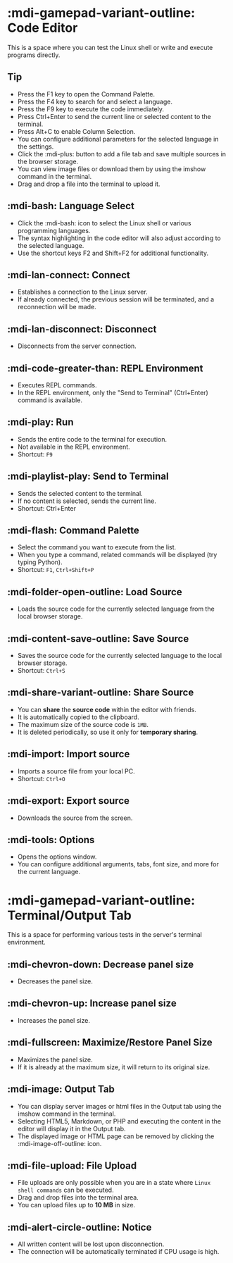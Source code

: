 # :mdi-gamepad-variant-outline: Code Editor
This is a space where you can test the Linux shell or write and execute programs directly.
## Tip
- Press the F1 key to open the Command Palette.
- Press the F4 key to search for and select a language.
- Press the F9 key to execute the code immediately.
- Press Ctrl+Enter to send the current line or selected content to the terminal.
- Press Alt+C to enable Column Selection.
- You can configure additional parameters for the selected language in the settings.
- Click the :mdi-plus: button to add a file tab and save multiple sources in the browser storage.
- You can view image files or download them by using the imshow command in the terminal.
- Drag and drop a file into the terminal to upload it.
## :mdi-bash: Language Select
- Click the :mdi-bash: icon to select the Linux shell or various programming languages.
- The syntax highlighting in the code editor will also adjust according to the selected language.
- Use the shortcut keys F2 and Shift+F2 for additional functionality.
## :mdi-lan-connect: Connect
- Establishes a connection to the Linux server.
- If already connected, the previous session will be terminated, and a reconnection will be made.
## :mdi-lan-disconnect: Disconnect
- Disconnects from the server connection.
## :mdi-code-greater-than: REPL Environment
- Executes REPL commands.
- In the REPL environment, only the "Send to Terminal" (Ctrl+Enter) command is available.
## :mdi-play: Run
- Sends the entire code to the terminal for execution.
- Not available in the REPL environment.
- Shortcut: `F9`
## :mdi-playlist-play: Send to Terminal
- Sends the selected content to the terminal.
- If no content is selected, sends the current line.
- Shortcut: Ctrl+Enter
## :mdi-flash: Command Palette
- Select the command you want to execute from the list.
- When you type a command, related commands will be displayed (try typing Python).
- Shortcut: `F1`, `Ctrl+Shift+P`
## :mdi-folder-open-outline: Load Source
- Loads the source code for the currently selected language from the local browser storage.
## :mdi-content-save-outline: Save Source
- Saves the source code for the currently selected language to the local browser storage.
- Shortcut: `Ctrl+S`
## :mdi-share-variant-outline: Share Source
- You can **share** the **source code** within the editor with friends.
- It is automatically copied to the clipboard.
- The maximum size of the source code is `1MB`.
- It is deleted periodically, so use it only for **temporary sharing**.
## :mdi-import: Import source
- Imports a source file from your local PC.
- Shortcut: `Ctrl+O`
## :mdi-export: Export source
- Downloads the source from the screen.
## :mdi-tools: Options
- Opens the options window.
- You can configure additional arguments, tabs, font size, and more for the current language.
# :mdi-gamepad-variant-outline: **Terminal/Output Tab**
This is a space for performing various tests in the server's terminal environment.
## :mdi-chevron-down: Decrease panel size
- Decreases the panel size.
## :mdi-chevron-up: Increase panel size
- Increases the panel size.
## :mdi-fullscreen: Maximize/Restore Panel Size
- Maximizes the panel size.
- If it is already at the maximum size, it will return to its original size.
## :mdi-image: Output Tab
- You can display server images or html files in the Output tab using the imshow command in the terminal.
- Selecting HTML5, Markdown, or PHP and executing the content in the editor will display it in the Output tab.
- The displayed image or HTML page can be removed by clicking the :mdi-image-off-outline: icon.

## :mdi-file-upload: **File Upload**
- File uploads are only possible when you are in a state where `Linux shell commands` can be executed.
- Drag and drop files into the terminal area.
- You can upload files up to **10 MB** in size.

## :mdi-alert-circle-outline: Notice
- All written content will be lost upon disconnection.
- The connection will be automatically terminated if CPU usage is high.
